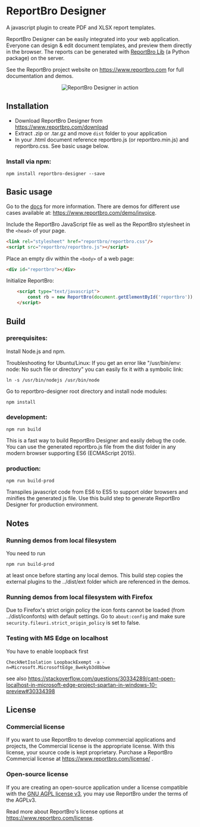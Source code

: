 # ReportBro Designer

A javascript plugin to create PDF and XLSX report templates.

ReportBro Designer can be easily integrated into your web application. Everyone can design & edit document templates, and preview them directly in the browser. The reports can be generated with
[ReportBro Lib](https://github.com/jobsta/reportbro-lib) (a Python package) on the server.

See the ReportBro project website on https://www.reportbro.com for full documentation and demos.

<p align="center">
  <img alt="ReportBro Designer in action" src="https://www.reportbro.com/static/images/reportbro_designer_screenshot.png">
</p>

## Installation

+ Download ReportBro Designer from https://www.reportbro.com/download
+ Extract .zip or .tar.gz and move `dist` folder to your application
+ In your .html document reference reportbro.js (or reportbro.min.js) and reportbro.css. See basic usage below.

### Install via npm:

`npm install reportbro-designer --save`

## Basic usage

Go to the [docs](https://www.reportbro.com/doc/api) for more information. There are demos for different use cases available at: https://www.reportbro.com/demo/invoice.

Include the ReportBro JavaScript file as well as the ReportBro stylesheet in the `<head>` of your page.

```html
<link rel="stylesheet" href="reportbro/reportbro.css"/>
<script src="reportbro/reportbro.js"></script>
```

Place an empty div within the `<body>` of a web page:
```html
<div id="reportbro"></div>
```

Initialize ReportBro:
```html
    <script type="text/javascript">
        const rb = new ReportBro(document.getElementById('reportbro'));
    </script>
````

## Build

### prerequisites:

Install Node.js and npm.

Troubleshooting for Ubuntu/Linux: If you get an error like "/usr/bin/env: node: No such file or directory" you can easily fix it with a symbolic link:

`ln -s /usr/bin/nodejs /usr/bin/node`

Go to reportbro-designer root directory and install node modules:

`npm install`

### development:

`npm run build`

This is a fast way to build ReportBro Designer and easily debug the code. You can use the generated reportbro.js file from the dist folder in any modern browser supporting ES6 (ECMAScript 2015).

### production:

`npm run build-prod`

Transpiles javascript code from ES6 to ES5 to support older browsers and minifies the generated js file. Use this build step to generate ReportBro Designer for production environment.

## Notes

### Running demos from local filesystem

You need to run

`npm run build-prod`

at least once before starting any local demos. This build step copies the external plugins to the ../dist/ext folder
which are referenced in the demos.

### Running demos from local filesystem with Firefox

Due to Firefox's strict origin policy the icon fonts cannot be loaded (from ../dist/iconfonts)
with default settings. Go to `about:config` and make sure
`security.fileuri.strict_origin_policy` is set to false.

### Testing with MS Edge on localhost

You have to enable loopback first

`CheckNetIsolation LoopbackExempt -a -n=Microsoft.MicrosoftEdge_8wekyb3d8bbwe`

see also https://stackoverflow.com/questions/30334289/cant-open-localhost-in-microsoft-edge-project-spartan-in-windows-10-preview#30334398

## License

### Commercial license

If you want to use ReportBro to develop commercial applications and projects, the Commercial license is the appropriate license. With this license, your source code is kept proprietary. Purchase a ReportBro Commercial license at https://www.reportbro.com/license/ .

### Open-source license

If you are creating an open-source application under a license compatible with the [GNU AGPL license v3](https://www.gnu.org/licenses/agpl-3.0.html), you may use ReportBro under the terms of the AGPLv3.

Read more about ReportBro's license options at https://www.reportbro.com/license.
